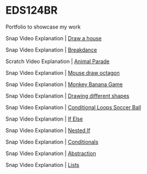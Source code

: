 # EDS124BR
Portfolio to showcase my work

Snap Video Explanation | [Draw a house](https://youtu.be/Hv5rKTQ3AB4)

Snap Video Explanation | [Breakdance](https://youtu.be/W8Rx8qIf1rs)

Scratch Video Explanation | [Animal Parade](https://youtu.be/a9DfUzfvKkw)

Snap Video Explanation | [Mouse draw octagon](https://youtu.be/Wnpo3E0a_t4)

Snap Video Explanation | [Monkey Banana Game](https://youtu.be/8Af2gBYQI00)

Snap Video Explanation | [Drawing different shapes](https://youtu.be/LI1FD57qR_Q)

Snap Video Explanation | [Conditional Loops Soccer Ball](https://youtu.be/0uansF6fYik)

Snap Video Explanation | [If Else](https://youtu.be/ecdjyBZNI3E)

Snap Video Explanation | [Nested If](https://youtu.be/qrJKB1J94O0)

Snap Video Explanation | [Conditionals](https://youtu.be/DO6GKxgkhJM)

Snap Video Explanation | [Abstraction](https://youtu.be/EKKUZmmy2G4)

Snap Video Explanation | [Lists](https://youtu.be/Tzjd9gz6BGg)
